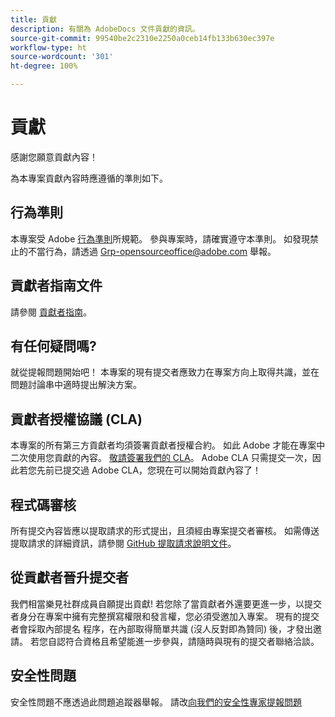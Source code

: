 ```yaml
---
title: 貢獻
description: 有關為 AdobeDocs 文件貢獻的資訊。
source-git-commit: 99540be2c2310e2250a0ceb14fb133b630ec397e
workflow-type: ht
source-wordcount: '301'
ht-degree: 100%

---
```


# 貢獻

感謝您願意貢獻內容！

為本專案貢獻內容時應遵循的準則如下。

## 行為準則

本專案受 Adobe [行為準則](code-of-conduct.md)所規範。 參與專案時，請確實遵守本準則。 如發現禁止的不當行為，請透過 [Grp-opensourceoffice@adobe.com](mailto:Grp-opensourceoffice@adobe.com) 舉報。

## 貢獻者指南文件

請參閱 [貢獻者指南](https://experienceleague.adobe.com/docs/contributor/contributor-guide/introduction.html?lang=zh-Hant)。

## 有任何疑問嗎?

就從提報問題開始吧！ 本專案的現有提交者應致力在專案方向上取得共識，並在問題討論串中適時提出解決方案。

## 貢獻者授權協議 (CLA)

本專案的所有第三方貢獻者均須簽署貢獻者授權合約。 如此 Adobe 才能在專案中二次使用您貢獻的內容。 [敬請簽署我們的 CLA](http://opensource.adobe.com/cla.html)。 Adobe CLA
只需提交一次，因此若您先前已提交過 Adobe CLA，您現在可以開始貢獻內容了！

## 程式碼審核

所有提交內容皆應以提取請求的形式提出，且須經由專案提交者審核。 如需傳送提取請求的詳細資訊，請參閱 [GitHub 提取請求說明文件](https://help.github.com/articles/about-pull-requests/)。

<!--
Lastly, please follow the [pull request template](PULL_REQUEST_TEMPLATE.md) when
submitting a pull request!
-->

## 從貢獻者晉升提交者

我們相當樂見社群成員自願提出貢獻! 若您除了當貢獻者外還要更進一步，以提交者身分在專案中擁有完整撰寫權限和發言權，您必須受邀加入專案。 現有的提交者會採取內部提名
程序，在內部取得簡單共識 (沒人反對即為贊同) 後，才發出邀請。 若您自認符合資格且希望能進一步參與，請隨時與現有的提交者聯絡洽談。

## 安全性問題

安全性問題不應透過此問題追蹤器舉報。 請改[向我們的安全性專家提報問題](https://helpx.adobe.com/tw/security/alertus.html)
